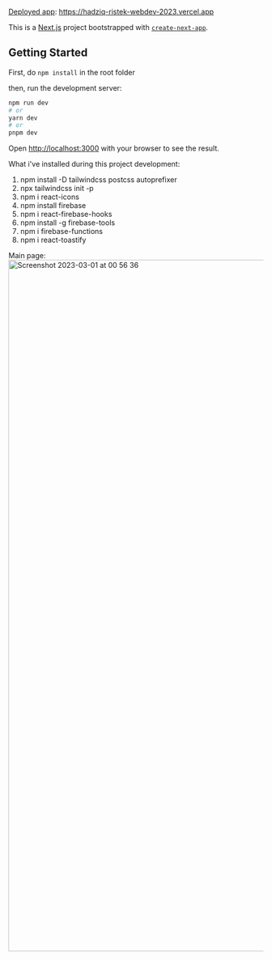 
[Deployed app](https://hadziq-ristek-webdev-2023.vercel.app): https://hadziq-ristek-webdev-2023.vercel.app

This is a [Next.js](https://nextjs.org/) project bootstrapped with [`create-next-app`](https://github.com/vercel/next.js/tree/canary/packages/create-next-app).

## Getting Started

First, do `npm install` in the root folder

then, run the development server:

```bash
npm run dev
# or
yarn dev
# or
pnpm dev
```

Open [http://localhost:3000](http://localhost:3000) with your browser to see the result.

What i've installed during this project development:
1. npm install -D tailwindcss postcss autoprefixer
2. npx tailwindcss init -p
3. npm i react-icons
4. npm install firebase
5. npm i react-firebase-hooks
6. npm install -g firebase-tools
7. npm i firebase-functions
8. npm i react-toastify

Main page:
<img width="1367" alt="Screenshot 2023-03-01 at 00 56 36" src="https://user-images.githubusercontent.com/88391977/221939611-fcae2357-97a2-4387-8a80-7d5c9a09d0c6.png">

